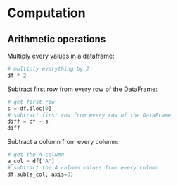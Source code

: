 # Computation

## Arithmetic operations

Multiply every values in a dataframe:
```py
# multiply everything by 2
df * 2
```

Subtract first row from every row of the DataFrame:
```py
# get first row 
s = df.iloc[0] 
# subtract first row from every row of the DataFrame
diff = df - s 
diff
```

Subtract a column from every column:
```py
# get the A column
a_col = df['A']
# subtract the A column values from every column
df.sub(a_col, axis=0)
```
